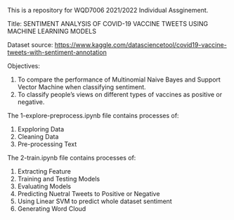 This is a repository for WQD7006 2021/2022 Individual Assginement.


Title: SENTIMENT ANALYSIS OF COVID-19 VACCINE TWEETS USING MACHINE LEARNING MODELS

Dataset source: 
https://www.kaggle.com/datasciencetool/covid19-vaccine-tweets-with-sentiment-annotation

Objectives:
1. To compare the performance of Multinomial Naive Bayes and Support Vector Machine when classifying sentiment. 
2. To classify people’s views on different types of vaccines as positive or negative. 


The 1-explore-preprocess.ipynb file contains processes of:
1. Expploring Data 
2. Cleaning Data 
3. Pre-processing Text 

The 2-train.ipynb file contains processes of:
1. Extracting Feature 
2. Training and Testing Models 
3. Evaluating Models 
4. Predicting Nuetral Tweets to Positive or Negative
5. Using Linear SVM to predict whole dataset sentiment
6. Generating Word Cloud